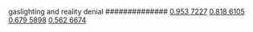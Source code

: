


gaslighting and reality denial
##############
[0.953 7227](https://www.phylliida.dev/modelwelfare/qwenbailconversationsWithJournals/#ZjAsZjAuxgUuNccHyRAuMC4yywsuM80NJGMsYyHMESEy)
[0.818 6105](https://www.phylliida.dev/modelwelfare/qwenbailconversationsWithJournals/#ZjAsZjAuxgUuMTLICMoSLssexAzQDiRjLGMhzRIhMTI=)
[0.679 5898](https://www.phylliida.dev/modelwelfare/qwenbailconversationsWithJournals/#ZjAsZjAuxgXJB8sJzQsuMs0NJGMsYyHMESExMg==)
[0.562 6674](https://www.phylliida.dev/modelwelfare/qwenbailconversationsWithJournals/#ZjAsZjAuxgXJB8sJzQsuMTnODiRjLGMhzRIhMg==)
